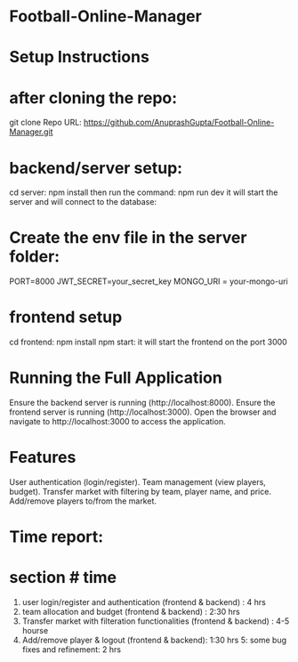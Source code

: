 # Football-Online-Manager

# Setup Instructions

# after cloning the repo:
git clone
Repo URL: https://github.com/AnuprashGupta/Football-Online-Manager.git

# backend/server setup:
cd server: npm install then run the command: npm run dev it will start the server and will connect to the database:
# Create the env file in the server folder:
PORT=8000
JWT_SECRET=your_secret_key
MONGO_URI = your-mongo-uri

# frontend setup
cd frontend: npm install 
npm start: it will start the frontend on the port 3000

# Running the Full Application
Ensure the backend server is running (http://localhost:8000).
Ensure the frontend server is running (http://localhost:3000).
Open the browser and navigate to http://localhost:3000 to access the application.

# Features
User authentication (login/register).
Team management (view players, budget).
Transfer market with filtering by team, player name, and price.
Add/remove players to/from the market.

# Time report:

# section                # time
1. user login/register and authentication (frontend & backend) : 4 hrs
2. team allocation and budget (frontend & backend) : 2:30 hrs
3. Transfer market with filteration functionalities (frontend & backend) : 4-5 hourse
4. Add/remove player & logout (frontend & backend): 1:30 hrs
5: some bug fixes and refinement: 2 hrs



